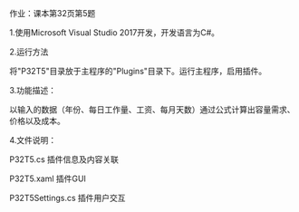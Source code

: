 作业：课本第32页第5题

1.使用Microsoft Visual Studio 2017开发，开发语言为C#。

2.运行方法

将"P32T5"目录放于主程序的"Plugins"目录下。运行主程序，启用插件。

3.功能描述：

以输入的数据（年份、每日工作量、工资、每月天数）通过公式计算出容量需求、价格以及成本。

4.文件说明：

P32T5.cs  插件信息及内容关联

P32T5.xaml 插件GUI

P32T5Settings.cs 插件用户交互